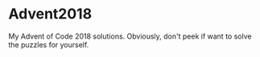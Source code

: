 # Advent2018
My Advent of Code 2018 solutions. Obviously, don't peek if want to solve the puzzles for yourself.
